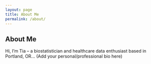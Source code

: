 ```yaml
---
layout: page
title: About Me
permalink: /about/
---
```


## About Me

Hi, I’m Tia – a biostatistician and healthcare data enthusiast based in Portland, OR...
(Add your personal/professional bio here)
